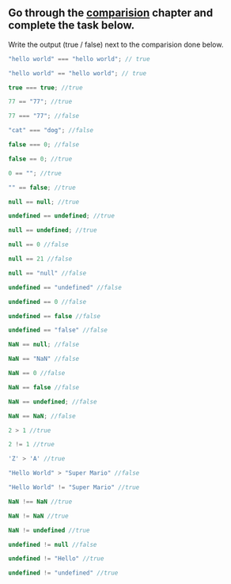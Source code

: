## Go through the [comparision](http://javascript.info/comparison) chapter and complete the task below.

Write the output (true / false) next to the comparision done below.
```js
"hello world" === "hello world"; // true

"hello world" == "hello world"; // true

true === true; //true

77 == "77"; //true

77 === "77"; //false

"cat" === "dog"; //false

false === 0; //false

false == 0; //true

0 == ""; //true

"" == false; //true

null == null; //true

undefined == undefined; //true

null == undefined; //true

null == 0 //false

null == 21 //false

null == "null" //false

undefined == "undefined" //false

undefined == 0 //false

undefined == false //false

undefined == "false" //false

NaN == null; //false

NaN == "NaN" //false

NaN == 0 //false

NaN == false //false

NaN == undefined; //false

NaN == NaN; //false

2 > 1 //true

2 != 1 //true

'Z' > 'A' //true

"Hello World" > "Super Mario" //false

"Hello World" != "Super Mario" //true

NaN !== NaN //true

NaN != NaN //true

NaN != undefined //true

undefined != null //false

undefined != "Hello" //true

undefined != "undefined" //true

```